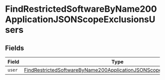 # FindRestrictedSoftwareByName200ApplicationJSONScopeExclusionsUsers


## Fields

| Field                                                                                                                                                                       | Type                                                                                                                                                                        | Required                                                                                                                                                                    | Description                                                                                                                                                                 |
| --------------------------------------------------------------------------------------------------------------------------------------------------------------------------- | --------------------------------------------------------------------------------------------------------------------------------------------------------------------------- | --------------------------------------------------------------------------------------------------------------------------------------------------------------------------- | --------------------------------------------------------------------------------------------------------------------------------------------------------------------------- |
| `user`                                                                                                                                                                      | [FindRestrictedSoftwareByName200ApplicationJSONScopeExclusionsUsersUser](../../models/operations/findrestrictedsoftwarebyname200applicationjsonscopeexclusionsusersuser.md) | :heavy_minus_sign:                                                                                                                                                          | N/A                                                                                                                                                                         |